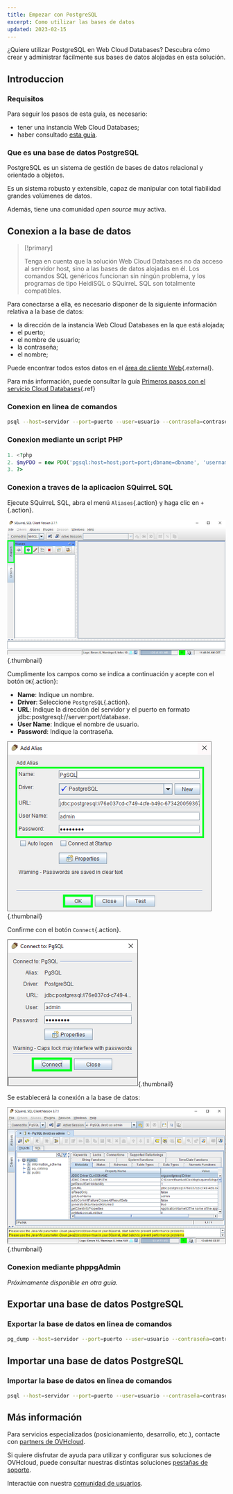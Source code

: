 ```yaml
---
title: Empezar con PostgreSQL
excerpt: Como utilizar las bases de datos
updated: 2023-02-15
---
```


¿Quiere utilizar PostgreSQL en Web Cloud Databases? Descubra cómo crear y administrar fácilmente sus bases de datos alojadas en esta solución.

## Introduccion

### Requisitos
Para seguir los pasos de esta guía, es necesario:

- tener una instancia Web Cloud Databases;
- haber consultado [esta guía](/pages/web_cloud/web_cloud_databases/starting_with_clouddb).

### Que es una base de datos PostgreSQL
PostgreSQL es un sistema de gestión de bases de datos relacional y orientado a objetos.

Es un sistema robusto y extensible, capaz de manipular con total fiabilidad grandes volúmenes de datos.

Además, tiene una comunidad *open source* muy activa.

## Conexion a la base de datos

> [!primary]
>
> Tenga en cuenta que la solución Web Cloud Databases no da acceso al servidor host, sino a las bases de datos alojadas en él. Los comandos SQL genéricos funcionan sin ningún problema, y los programas de tipo HeidiSQL o SQuirreL SQL son totalmente compatibles.
> 

Para conectarse a ella, es necesario disponer de la siguiente información relativa a la base de datos:

- la dirección de la instancia Web Cloud Databases en la que está alojada;
- el puerto;
- el nombre de usuario;
- la contraseña;
- el nombre;

Puede encontrar todos estos datos en el [área de cliente Web](https://www.ovh.com/manager/web/){.external}.

Para más información, puede consultar la guía [Primeros pasos con el servicio Cloud Databases](/pages/web_cloud/web_cloud_databases/starting_with_clouddb){.ref}

### Conexion en linea de comandos

```bash
psql --host=servidor --port=puerto --user=usuario --contraseña=contraseña nombre_de_la_BD
```

### Conexion mediante un script PHP

```php
1. <?php
2. $myPDO = new PDO('pgsql:host=host;port=port;dbname=dbname', 'username', 'password');
3. ?>
```

### Conexion a traves de la aplicacion SQuirreL SQL
Ejecute SQuirreL SQL, abra el menú `Aliases`{.action} y haga clic en `+`{.action}.

![ejecutar SQuirreL SQL](images/aliases.png){.thumbnail}

Cumplimente los campos como se indica a continuación y acepte con el botón `OK`{.action}:

- **Name**: Indique un nombre.
- **Driver**: Seleccione `PostgreSQL`{.action}.
- **URL**: Indique la dirección del servidor y el puerto en formato jdbc:postgresql://server:port/database.
- **User Name**: Indique el nombre de usuario.
- **Password**: Indique la contraseña.

![configuración de la conexión](images/add-alias-pgsql.png){.thumbnail}

Confirme con el botón `Connect`{.action}.

![confirmación de la conexión](images/connect-to-pgsql.png){.thumbnail}

Se establecerá la conexión a la base de datos:

![conexión a la base de datos](images/general-dashboard-pgsql.png){.thumbnail}

### Conexion mediante phppgAdmin
*Próximamente disponible en otra guía.*

## Exportar una base de datos PostgreSQL

### Exportar la base de datos en linea de comandos

```bash
pg_dump --host=servidor --port=puerto --user=usuario --contraseña=contraseña nombre_de_la_BD > nombre_de_la_BD.sql
```

## Importar una base de datos PostgreSQL

### Importar la base de datos en linea de comandos

```bash
psql --host=servidor --port=puerto --user=usuario --contraseña=contraseña nombre_de_la_BD < nombre_de_la_BD.sql
```

## Más información

Para servicios especializados (posicionamiento, desarrollo, etc.), contacte con [partners de OVHcloud](/links/partner).

Si quiere disfrutar de ayuda para utilizar y configurar sus soluciones de OVHcloud, puede consultar nuestras distintas soluciones [pestañas de soporte](/links/support).

Interactúe con nuestra [comunidad de usuarios](/links/community).